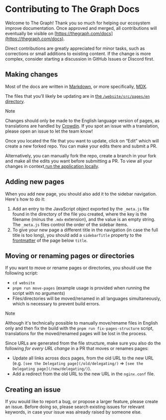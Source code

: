 # Contributing to The Graph Docs

Welcome to The Graph! Thank you so much for helping our ecosystem improve documentation. Once approved and merged, all contributions will eventually be visible on [https://thegraph.com/docs](https://thegraph.com/docs).

Direct contributions are greatly appreciated for minor tasks, such as corrections or small additions to existing content. If the change is more complex, consider starting a discussion in GitHub Issues or Discord first.

## Making changes

Most of the docs are written in [Markdown](https://www.markdownguide.org/getting-started/), or more specifically, [MDX](https://mdxjs.com/docs/what-is-mdx/).

The files that you’ll likely be updating are in [the `/website/src/pages/en` directory](https://github.com/graphprotocol/docs/tree/main/website/src/pages/en).

> [!NOTE]
>
> Changes should only be made to the English language version of pages, as translations are handled by [Crowdin](https://crowdin.com/). If you spot an issue with a translation, please open an issue to let the team know!

Once you located the file that you want to update, click on “Edit” which will create a new forked repo. You can make your edits there and submit a PR.

Alternatively, you can manually fork the repo, create a branch in your fork and make all the edits you want before submitting a PR. To view all your changes in context,[run the application locally](https://github.com/graphprotocol/docs/blob/main/README.md).

## Adding new pages

When you add new page, you should also add it to the sidebar navigation. Here's how to do it:

1. Add an entry to the JavaScript object exported by the `_meta.js` file found in the directory of the file you created, where the key is the filename (minus the `.mdx` extension), and the value is an empty string. The `_meta.js` files control the order of the sidebar items.
2. To give your new page a different title in the navigation (in case the full title is too long), you should add a `sidebarTitle` property to the [frontmatter](https://mdxjs.com/guides/frontmatter/) of the page below `title`.

## Moving or renaming pages or directories

If you want to move or rename pages or directories, you should use the following script:

- `cd website`
- `pnpm run move-pages` (example usage is provided when running the script with no arguments)
- Files/directories will be moved/renamed in all languages simultaneously, which is necessary to prevent build errors.

> [!NOTE]
>
> Although it's technically possible to manually move/rename files in English only and then fix the build with the `pnpm run fix-pages-structure` script, translations for the moved/renamed pages will be lost in the process.

Since URLs are generated from the file structure, make sure you also do the following _for every URL change_ in a PR that moves or renames pages:

- Update all links across docs pages, from the old URL to the new URL (e.g. `[see the Delegating page](/old/delegating/)` => `[see the Delegating page](/new/delegating/)`).
- Add a redirect from the old URL to the new URL in the `nginx.conf` file.

## Creating an issue

If you would like to report a bug, or propose a larger feature, please create an issue. Before doing so, please search existing issues for relevant keywords, in case your issue was already raised by someone else.
